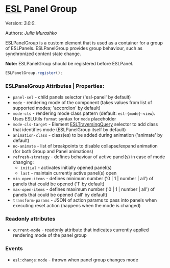 # [ESL](../../../) Panel Group

Version: *3.0.0*.  

Authors: *Julia Murashko*

<a name="intro"></a>

ESLPanelGroup is a custom element that is used as a container for a group of ESLPanels.
ESLPanelGroup provides group behaviour, such as synchronized content state change.

**Note:** ESLPanelGroup should be registered before ESLPanel.

```js
ESLPanelGroup.register();
```

### ESLPanelGroup Attributes | Properties:
 
- `panel-sel` - child panels selector ('esl-panel' by default)
- `mode` - rendering mode of the component (takes values from list of supported modes; 'accordion' by default)
- `mode-cls` - rendering mode class pattern (default: `esl-{mode}-view`). Uses ESLUtils `format` syntax for `mode` placeholder
- `mode-cls-target` - Element [ESLTraversingQuery](../esl-traversing-query/README.md)  selector to add class that identifies mode (ESLPanelGroup itself by default)
- `animation-class` - class(es) to be added during animation ('animate' by default)
- `no-animate` - list of breakpoints to disable collapse/expand animation (for both Group and Panel animations)
- `refresh-strategy` - defines behaviour of active panel(s) in case of mode changing:
  * `initial` - activates initially opened panel(s)
  * `last` - maintain currently active panel(s) open
- `min-open-items` - defines minimum number ('0 | 1 | number | all') of panels that could be opened ('1' by default)
- `max-open-items` - defines maximum number ('0 | 1 | number | all') of panels that could be opened ('all' by default)
- `transform-params` - JSON of action params to pass into panels when executing reset action (happens when the mode is changed)

### Readonly attributes

- `current-mode` - readonly attribute that indicates currently applied rendering mode of the panel group 

### Events

- `esl:change:mode` - thrown when panel group changes mode
